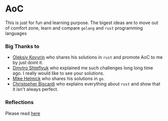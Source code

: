 # AoC

This is just for fun and learning purpose.
The bigest ideas are to move out of comfort zone, learn and compare `golang` and `rust` programming languages

### Big Thanks to

- [Oleksiy Kovyrin](https://github.com/kovyrin) who shares his solutions in `rust` and promote AoC to me by just doint it.
- [Dmytro Shteflyuk](https://github.com/kpumuk) who explained me such challenges long long time ago. I really would like to see your solutions.
- [Mike Helmick](https://github.com/mikehelmick) who shares his solutions in `go`.
- [Christopher Biscardi](https://github.com/ChristopherBiscardi) who explains everything about `rust` and show that it isn't always perfect.


### Reflections

Please read [here](REFLECTIONS.md)
